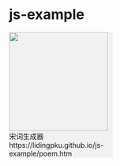 # js-example
<div style="width:210px;background-color:rgba(0, 0, 0, 0.0470588)">

<img src="https://cloud.githubusercontent.com/assets/638605/6714084/bea9d0b0-cd53-11e4-9911-a1542a42939d.png" width="200" />
<br/>
宋词生成器
<br/>
https://lidingpku.github.io/js-example/poem.htm 
</div>
